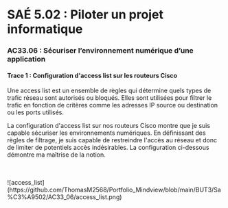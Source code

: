# SAÉ 5.02 : Piloter un projet informatique
###  AC33.06 : Sécuriser l’environnement numérique d’une application
#### Trace 1 : Configuration d'access list sur les routeurs Cisco

Une access list est un ensemble de règles qui détermine quels types de trafic réseau sont autorisés ou bloqués. Elles sont utilisées pour filtrer le trafic en fonction de critères comme les adresses IP source ou destination ou les ports utilisés.

La configuration d'access list sur nos routeurs Cisco montre que je suis capable sécuriser les environnements numériques. En définissant des règles de filtrage, je suis capable de restreindre l'accès au réseau et donc de limiter de potentiels accès indésirables. La configuration ci-dessous démontre ma maîtrise de la notion.

<br/>
<br/>
![access_list](https://github.com/ThomasM2568/Portfolio_Mindview/blob/main/BUT3/Sa%C3%A9502/AC33_06/access_list.png)
